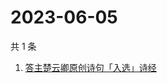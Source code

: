 # 2023-06-05

共 1 条

<!-- BEGIN -->
<!-- 最后更新时间 Mon Jun 05 2023 07:10:41 GMT+0800 (China Standard Time) -->

1. [答主楚云卿原创诗句「入选」诗经](https://www.zhihu.com/search?q=答主楚云卿原创诗句「入选」诗经)

<!-- END -->
